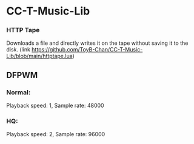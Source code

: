 # CC-T-Music-Lib
### HTTP Tape ###
Downloads a file and directly writes it on the tape without saving it to the disk.
(link https://github.com/ToyB-Chan/CC-T-Music-Lib/blob/main/httptape.lua)

## DFPWM ##
### Normal: ###
Playback speed: 1, Sample rate: 48000

### HQ: ###
Playback speed: 2, Sample rate: 96000
